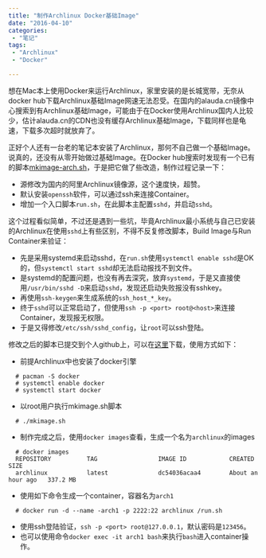 ```yaml
---
title: "制作Archlinux Docker基础Image"
date: "2016-04-10"
categories:
 - "笔记"
tags:
 - "Archlinux"
 - "Docker"

---
```


想在Mac本上使用Docker来运行Archlinux，家里安装的是长城宽带，无奈从docker hub下载Archlinux基础Image网速无法忍受。在国内的alauda.cn镜像中心搜索到有Archlinux基础Image，可能由于在Docker使用Archlinux国内人比较少，估计alauda.cn的CDN也没有缓存Archlinux基础Image，下载同样也是龟速，下载多次超时就放弃了。

正好个人还有一台老的笔记本安装了Archlinux，那何不自己做一个基础Image。说真的，还没有从零开始做过基础Image。在Docker hub搜索时发现有一个已有的脚本[mkimage-arch.sh](https://github.com/docker/docker/blob/master/contrib/mkimage-arch.sh)，于是把它做了些改造，制作过程记录一下：
<!--more-->

  * 源修改为国内的阿里Archlinux镜像源，这个速度快，超赞。
  * 默认安装`openssh`软件，可以通过ssh来连接Container。
  * 增加一个入口脚本`run.sh`，在此脚本主配置`sshd`，并启动`sshd`。

这个过程看似简单，不过还是遇到一些坑，毕竟Archlinux最小系统与自己已安装的Archlinux在使用`sshd`上有些区别，不得不反复修改脚本，Build Image与Run Container来验证：

  * 先是采用systemd来启动sshd，在`run.sh`使用`systemctl enable sshd`是OK的，但`systemctl start sshd`却无法启动报找不到文件。
  * 是systemd的配置问题，也没有再去深究，放弃`systemd`，于是又直接使用`/usr/bin/sshd -D`来启动`sshd`，发现还启动失败报没有sshkey。
  * 再使用`ssh-keygen`来生成系统的`ssh_host_*_key`。
  * 终于`sshd`可以正常启动了，但使用`ssh -p <port> root@<host>`来连接Container，发现报无权限。
  * 于是又得修改`/etc/ssh/sshd_config`，让`root`可以ssh登陆。

修改之后的脚本已提交到个人github上，可以在[这里](https://github.com/xtfly/dockerimage)下载，使用方式如下：

  * 前提Archlinux中也安装了docker引擎
  ```
    # pacman -S docker
    # systemctl enable docker
    # systemctl start docker
  ```
  * 以root用户执行mkimage.sh脚本
  ```
    # ./mkimage.sh
  ```
  * 制作完成之后，使用`docker images`查看，生成一个名为`archlinux`的images
  ```
    # docker images
    REPOSITORY          TAG                 IMAGE ID            CREATED             SIZE
    archlinux           latest              dc54036acaa4        About an hour ago   337.2 MB
  ```
  * 使用如下命令生成一个container，容器名为`arch1`
  ```
    # docker run -d --name -arch1 -p 2222:22 archlinux /run.sh
  ```
  * 使用ssh登陆验证，`ssh -p <port> root@127.0.0.1`，默认密码是`123456`。
  * 也可以使用命令`docker exec -it arch1 bash`来执行`bash`进入container操作。
